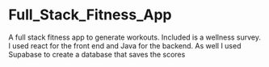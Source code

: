# Full_Stack_Fitness_App
A full stack fitness app to generate workouts. Included is a wellness survey. I used react for the front end and Java for the backend. As well I used Supabase to create a database that saves the scores
